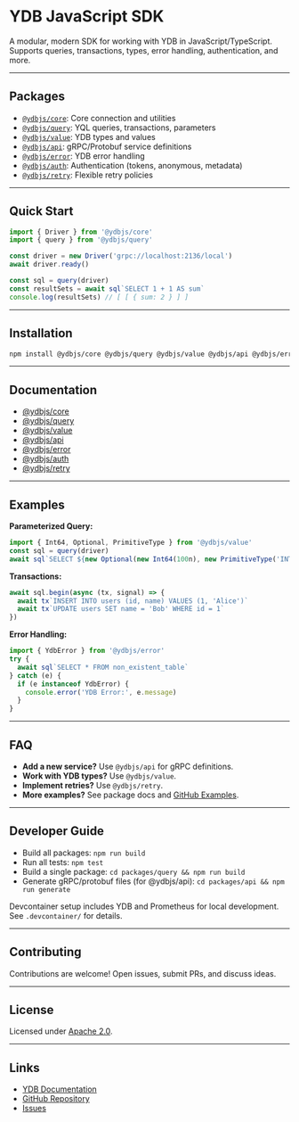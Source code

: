 # YDB JavaScript SDK

A modular, modern SDK for working with YDB in JavaScript/TypeScript. Supports queries, transactions, types, error handling, authentication, and more.

---

## Packages

- [`@ydbjs/core`](./packages/core): Core connection and utilities
- [`@ydbjs/query`](./packages/query): YQL queries, transactions, parameters
- [`@ydbjs/value`](./packages/value): YDB types and values
- [`@ydbjs/api`](./packages/api): gRPC/Protobuf service definitions
- [`@ydbjs/error`](./packages/error): YDB error handling
- [`@ydbjs/auth`](./packages/auth): Authentication (tokens, anonymous, metadata)
- [`@ydbjs/retry`](./packages/retry): Flexible retry policies

---

## Quick Start

```ts
import { Driver } from '@ydbjs/core'
import { query } from '@ydbjs/query'

const driver = new Driver('grpc://localhost:2136/local')
await driver.ready()

const sql = query(driver)
const resultSets = await sql`SELECT 1 + 1 AS sum`
console.log(resultSets) // [ [ { sum: 2 } ] ]
```

---

## Installation

```sh
npm install @ydbjs/core @ydbjs/query @ydbjs/value @ydbjs/api @ydbjs/error
```

---

## Documentation

- [@ydbjs/core](./packages/core/README.md)
- [@ydbjs/query](./packages/query/README.md)
- [@ydbjs/value](./packages/value/README.md)
- [@ydbjs/api](./packages/api/README.md)
- [@ydbjs/error](./packages/error/README.md)
- [@ydbjs/auth](./packages/auth/README.md)
- [@ydbjs/retry](./packages/retry/README.md)

---

## Examples

**Parameterized Query:**

```ts
import { Int64, Optional, PrimitiveType } from '@ydbjs/value'
const sql = query(driver)
await sql`SELECT ${new Optional(new Int64(100n), new PrimitiveType('INT64'))};`
```

**Transactions:**

```ts
await sql.begin(async (tx, signal) => {
  await tx`INSERT INTO users (id, name) VALUES (1, 'Alice')`
  await tx`UPDATE users SET name = 'Bob' WHERE id = 1`
})
```

**Error Handling:**

```ts
import { YdbError } from '@ydbjs/error'
try {
  await sql`SELECT * FROM non_existent_table`
} catch (e) {
  if (e instanceof YdbError) {
    console.error('YDB Error:', e.message)
  }
}
```

---

## FAQ

- **Add a new service?** Use `@ydbjs/api` for gRPC definitions.
- **Work with YDB types?** Use `@ydbjs/value`.
- **Implement retries?** Use `@ydbjs/retry`.
- **More examples?** See package docs and [GitHub Examples](https://github.com/yandex-cloud/ydb-js-sdk/tree/main/examples).

---

## Developer Guide

- Build all packages: `npm run build`
- Run all tests: `npm test`
- Build a single package: `cd packages/query && npm run build`
- Generate gRPC/protobuf files (for @ydbjs/api): `cd packages/api && npm run generate`

Devcontainer setup includes YDB and Prometheus for local development. See `.devcontainer/` for details.

---

## Contributing

Contributions are welcome! Open issues, submit PRs, and discuss ideas.

---

## License

Licensed under [Apache 2.0](LICENSE).

---

## Links

- [YDB Documentation](https://ydb.tech)
- [GitHub Repository](https://github.com/yandex-cloud/ydb-js-sdk)
- [Issues](https://github.com/yandex-cloud/ydb-js-sdk/issues)
